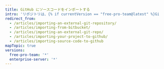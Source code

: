 ```yaml
---
title: GitHub にソースコードをインポートする
intro: 'リポジトリは、{% if currentVersion == "free-pro-team@latest" %}GitHub Importer、コマンドライン、{% else %}コマンドライン{% endif %}、または外部移行ツールを使用して GitHub にインポートできます。'
redirect_from:
  - /articles/importing-an-external-git-repository/
  - /articles/importing-from-bitbucket/
  - /articles/importing-an-external-git-repo/
  - /articles/importing-your-project-to-github/
  - /articles/importing-source-code-to-github
mapTopic: true
versions:
  free-pro-team: '*'
  enterprise-server: '*'
---
```


